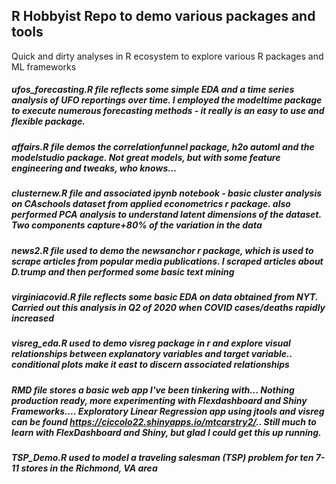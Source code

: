 ## R Hobbyist Repo to demo various packages and tools
Quick and dirty analyses in R ecosystem to explore various R packages and ML frameworks

##### ufos_forecasting.R file reflects some simple EDA and a time series analysis of UFO reportings over time. I employed the modeltime package to execute numerous forecasting methods - it really is an easy to use and flexible package.

##### affairs.R file demos the correlationfunnel package, h2o automl and the modelstudio package. Not great models, but with some feature engineering and tweaks, who knows...

##### clusternew.R file and associated ipynb notebook - basic cluster analysis on CAschools dataset from applied econometrics r package. also performed PCA analysis to understand latent dimensions of the dataset. Two components capture+80% of the variation in the data

##### news2.R file used to demo the newsanchor r package, which is used to scrape articles from popular media publications. I scraped  articles about D.trump and then performed some basic text mining

##### virginiacovid.R file reflects some basic EDA on data obtained from NYT. Carried out this analysis in Q2 of 2020 when COVID cases/deaths rapidly increased

##### visreg_eda.R used to demo visreg package in r and explore visual relationships between explanatory variables and target variable.. conditional plots make it east to discern associated relationships

##### RMD file stores a basic web app I've been tinkering with... Nothing production ready, more experimenting with Flexdashboard and Shiny Frameworks.... Exploratory Linear Regression app using jtools and visreg can be found  https://ciccolo22.shinyapps.io/mtcarstry2/.. Still much to learn with FlexDashboard and Shiny, but glad I could get this up running.
 
##### TSP_Demo.R used to model a traveling salesman (TSP) problem for ten 7-11 stores in the Richmond, VA area
